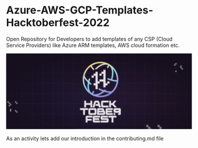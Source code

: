 # Azure-AWS-GCP-Templates-Hacktoberfest-2022
Open Repository for Developers to add templates of any CSP (Cloud Service Providers) like Azure ARM templates, AWS cloud formation etc.

![HacktoberFest 2021](https://raw.githubusercontent.com/iamtusharsharma/Azure-AWS-GCP-Templates-Hacktoberfest-2022/main/logo.png)

As an activity lets add our introduction in the contributing.md file
